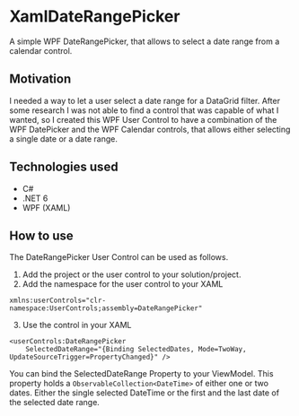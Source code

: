 # XamlDateRangePicker
A simple WPF DateRangePicker, that allows to select a date range from a calendar control.

## Motivation
I needed a way to let a user select a date range for a DataGrid filter. After some research I was not able to find a control that was capable of what I wanted, so I created this WPF User Control to have a combination of the WPF DatePicker and the WPF Calendar controls, that allows either selecting a single date or a date range.

## Technologies used
- C#
- .NET 6
- WPF (XAML)

## How to use
The DateRangePicker User Control can be used as follows.

1. Add the project or the user control to your solution/project.
2. Add the namespace for the user control to your XAML

```xaml
xmlns:userControls="clr-namespace:UserControls;assembly=DateRangePicker"
```

3. Use the control in your XAML

```xaml
<userControls:DateRangePicker 
    SelectedDateRange="{Binding SelectedDates, Mode=TwoWay, UpdateSourceTrigger=PropertyChanged}" />
```

You can bind the SelectedDateRange Property to your ViewModel. This property holds a `ObservableCollection<DateTime>` of either one or two dates. Either the single selected DateTime or the first and the last date of the selected date range.
